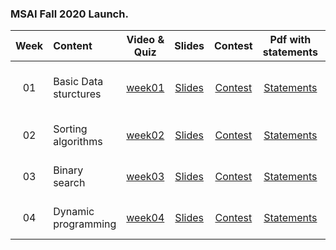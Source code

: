 ### MSAI Fall 2020 Launch.

| Week   | Content                | Video & Quiz | Slides | Contest | Pdf with statements | Soft Deadline |
|:------:|:-----------------------|:-------:|:-------:|:------------:|:-------------------:|:------------------:|
| 01     | Basic Data sturctures  | [week01](https://oninemipt.teachbase.ru/course_sessions/260333) | [Slides](../master/week01_basic_data_structures/MSAI.Fall.2020.L1.slides.pdf) | [Contest](https://contest.yandex.ru/contest/20638/?lang=en) | [Statements](../master/homeworks/assignment01/MSAI.Fall.2020.L1.home_assignment_statements.pdf) |  (Updated) 27.10.2020 20:00 GMT+3 |
| 02     | Sorting algorithms  | [week02](https://oninemipt.teachbase.ru/course_sessions/263210) | [Slides](../master/week02_sorting_algorithms/MSAI.Fall.2020.L2.slides.pdf) | [Contest](https://contest.yandex.ru/contest/21148/?lang=en) | [Statements](../master/homeworks/assignment02/MSAI.Fall.2020.L2.home_assignment_statements.pdf) |  27.10.2020 20:00 GMT+3 |
| 03     | Binary search | [week03](https://oninemipt.teachbase.ru/course_sessions/265141) | [Slides](../master/week03_binary_search/MSAI.Fall.2020.L3.slides.pdf) | [Contest](https://contest.yandex.ru/contest/21556/?lang=en) | [Statements](../master/homeworks/assignment03/MSAI.Fall.2020.L3.home_assignment_statements.pdf) |  03.11.2020 20:00 GMT+3 |
| 04     | Dynamic programming | [week04](https://oninemipt.teachbase.ru/course_sessions/268989) | [Slides](../master/week04_dynamic_programming/MSAI.Fall.2020.L4.slides.pdf) | [Contest](https://contest.yandex.ru/contest/21842/?lang=en) | [Statements](../master/homeworks/assignment04/MSAI.Fall.2020.L4.home_assignment_statements.pdf) |  10.11.2020 20:00 GMT+3 |
